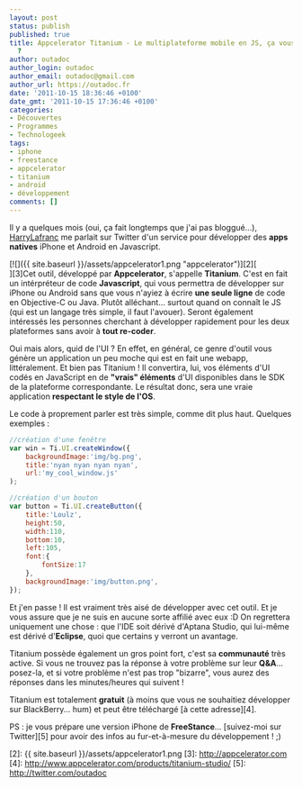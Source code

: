 ```yaml
---
layout: post
status: publish
published: true
title: Appcelerator Titanium - Le multiplateforme mobile en JS, ça vous tente
  ?
author: outadoc
author_login: outadoc
author_email: outadoc@gmail.com
author_url: https://outadoc.fr
date: '2011-10-15 18:36:46 +0100'
date_gmt: '2011-10-15 17:36:46 +0100'
categories:
- Découvertes
- Programmes
- Technologeek
tags:
- iphone
- freestance
- appcelerator
- titanium
- android
- développement
comments: []
---
```

Il y a quelques mois (oui, ça fait longtemps que j'ai pas bloggué...), [HarryLafranc][1] me parlait sur Twitter d'un service pour développer des **apps natives** iPhone et Android en Javascript.

[![]({{ site.baseurl }}/assets/appcelerator1.png "appcelerator")][2][  
][3]Cet outil, développé par **Appcelerator**, s'appelle **Titanium**. C'est en fait un intérpréteur de code **Javascript**, qui vous permettra de développer sur iPhone ou Android sans que vous n'ayiez à écrire **une seule ligne** de code en Objective-C ou Java. Plutôt alléchant... surtout quand on connaît le JS (qui est un langage très simple, il faut l'avouer). Seront également intéressés les personnes cherchant à développer rapidement pour les deux plateformes sans avoir à **tout re-coder**.

Oui mais alors, quid de l'UI ? En effet, en général, ce genre d'outil vous génère un application un peu moche qui est en fait une webapp, littéralement. Et bien pas Titanium ! Il convertira, lui, vos éléments d'UI codés en JavaScript en de **"vrais" éléments** d'UI disponibles dans le SDK de la plateforme correspondante. Le résultat donc, sera une vraie application **respectant le style de l'OS**.

Le code à proprement parler est très simple, comme dit plus haut. Quelques exemples :

```javascript
//création d'une fenêtre  
var win = Ti.UI.createWindow({  
	backgroundImage:'img/bg.png',  
	title:'nyan nyan nyan nyan',  
	url:'my_cool_window.js'  
);

//création d'un bouton  
var button = Ti.UI.createButton({  
	title:'Loulz',  
	height:50,  
	width:110,  
	bottom:10,  
	left:105,  
	font:{  
		fontSize:17  
	},  
	backgroundImage:'img/button.png',  
});
```

Et j'en passe ! Il est vraiment très aisé de développer avec cet outil. Et je vous assure que je ne suis en aucune sorte affilié avec eux :D On regrettera uniquement une chose : que l'IDE soit dérivé d'Aptana Studio, qui lui-même est dérivé d'**Eclipse**, quoi que certains y verront un avantage.

Titanium possède également un gros point fort, c'est sa **communauté** très active. Si vous ne trouvez pas la réponse à votre problème sur leur **Q&A**... posez-la, et si votre problème n'est pas trop "bizarre", vous aurez des réponses dans les minutes/heures qui suivent !

Titanium est totalement **gratuit** (à moins que vous ne souhaitiez développer sur BlackBerry... hum) et peut être téléchargé [à cette adresse][4].

PS : je vous prépare une version iPhone de **FreeStance**... [suivez-moi sur Twitter][5] pour avoir des infos au fur-et-à-mesure du développement ! ;)

[1]: http://twitter.com/HarryLafranc
[2]: {{ site.baseurl }}/assets/appcelerator1.png
[3]: http://appcelerator.com
[4]: http://www.appcelerator.com/products/titanium-studio/
[5]: http://twitter.com/outadoc
